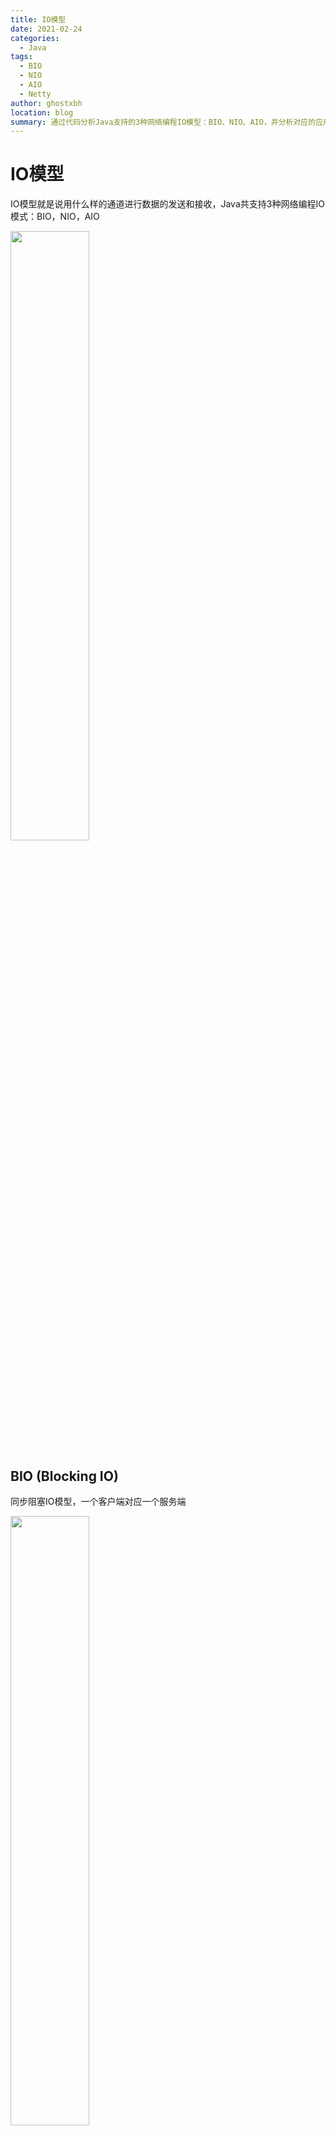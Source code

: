 ```yaml
---
title: IO模型
date: 2021-02-24
categories:
  - Java
tags:
  - BIO
  - NIO
  - AIO
  - Netty
author: ghostxbh
location: blog
summary: 通过代码分析Java支持的3种网络编程IO模型：BIO、NIO、AIO，并分析对应的应用场景和优缺点
---
```

# IO模型
IO模型就是说用什么样的通道进行数据的发送和接收，Java共支持3种网络编程IO模式：BIO，NIO，AIO

<img src="http://file.uzykj.com/e72c11af-e7de-5db6-5bc8-540be17f0570.png" width=50%>

## BIO (Blocking IO)
同步阻塞IO模型，一个客户端对应一个服务端

<img src="http://file.uzykj.com/BIO.png" width=50%>

服务端：
```java
@Slf4j
public class BIOServer {
    public static void main(String[] args) throws IOException {
        ServerSocket serverSocket = new ServerSocket(8080);
        while (true) {
            log.info("服务端已启动，等待连接");
            // 阻塞
            Socket socket = serverSocket.accept();
            log.info("客户端已连接");

            // 单线程处理链接
            // handler(socket);

            // 多线程处理链接
            new Thread(new Runnable() {
                @SneakyThrows
                @Override
                public void run() {
                    log.info("local-thread-{}", Thread.currentThread().getName());
                    handler(socket);
                }
            }).start();
        }
    }

    private static void handler(Socket socket) throws IOException {
        byte[] bytes = new byte[1024];
        log.info("获取客户端发送数据");
        // 接收数据，阻塞方法，没有数据可读时就阻塞
        int read = socket.getInputStream().read(bytes);
        if (read != -1) {
            log.info("接收客户数据: {}", new String(bytes, 0, read));
        }

        // 响应客户端
        OutputStream outputStream = socket.getOutputStream();
        outputStream.write("server is connecting".getBytes());
        outputStream.flush();
    }
}
```

客户端：
```java
@Slf4j
public class BIOClient {
    private static final String HOST = "localhost";
    private static final int PORT = 8080;

    public static void main(String[] args) throws IOException {
        Socket socket = new Socket(HOST, PORT);
        // 发送数据
        OutputStream os = socket.getOutputStream();
        os.write("request server connect".getBytes());
        os.flush();

        // 接收数据
        byte[] bytes = new byte[1024];
        InputStream is = socket.getInputStream();
        int read = is.read(bytes);
        if (read != -1) {
            log.info("接收到来自服务端的数据: {}", new String(bytes, 0, read));
        }

        socket.close();
    }
}
```

### 缺点
- 1、IO代码里`read`操作是阻塞操作，如果连接不做数据读写操作会导致线程阻塞，浪费资源
- 2、如果线程很多，会导致服务器线程太多，压力太大，比如C10K问题

### 应用场景
BIO 方式适用于连接数目比较小且固定的架构，这种方式对服务器资源要求比较高，但程序简单易理解。

## NIO (NON Blocking IO)

同步非阻塞IO模型，服务器实现模式为一个线程可以处理多个请求(连接)，客户端发送的连接请求都会注册到多路复用器`selector`上，
多路复用器轮询到连接有IO请求就进行处理，JDK1.4开始引入。

<img src="http://file.uzykj.com/NIO.png" width=50%>

普通模型：
```java
@Slf4j
public class NIOServer {
    static List<SocketChannel> channelList = Lists.newArrayList();

    public static void main(String[] args) throws IOException {
        // 创建 NIO 通道
        ServerSocketChannel serverSocketChannel = ServerSocketChannel.open();
        // 绑定服务端口地址
        serverSocketChannel.socket().bind(new InetSocketAddress(8080));
        // 设置通道为非阻塞模式
        serverSocketChannel.configureBlocking(false);
        log.info("服务端已启动，等待连接");

        while (true) {
            // 非阻塞模式 accept() 方法不会阻塞。阻塞模式则会阻塞，即 socketChannel.configureBlocking(ture)
            // NIO的非阻塞是由操作系统内部实现的，底层调用了linux内核的accept函数
            SocketChannel socketChannel = serverSocketChannel.accept();
            if (!ObjectUtils.isEmpty(socketChannel)) {
                log.info("客户端已连接: {}", socketChannel.getRemoteAddress());
                socketChannel.configureBlocking(false);
                // 连接成功放到 channelList 中
                channelList.add(socketChannel);
            }

            // 读取 channel
            Iterator<SocketChannel> iterator = channelList.iterator();
            while (iterator.hasNext()) {
                SocketChannel channel = iterator.next();
                ByteBuffer byteBuffer = ByteBuffer.allocate(128);

                // 非阻塞模式 read() 方法不会阻塞。阻塞模式则会阻塞
                int read = channel.read(byteBuffer);
                if (read > 0) {
                    log.info("接收客户 {}, 数据: {}", channel.getRemoteAddress(), new String(byteBuffer.array()));
                } else if (read < 0) {
                    //
                    iterator.remove();
                    log.info("客户端已断开连接");
                }
            }
        }
    }
}
```
如上，如果有很多连接，每一个连接都需要通过`iterator`遍历获取数据，如果该连接无数据发送，则会产生很多无用的遍历。

多路复用器模型：
```java
@Slf4j
public class NIOSelectorServer {

    public static void main(String[] args) throws IOException {
        // 创建 NIO 通道
        ServerSocketChannel serverSocketChannel = ServerSocketChannel.open();
        // 绑定服务端口地址
        serverSocketChannel.socket().bind(new InetSocketAddress(8080));
        // 设置通道为非阻塞模式
        serverSocketChannel.configureBlocking(false);
        // 打开 Selector 处理 Channel，即创建 epoll
        Selector selector = Selector.open();
        // Channel 注册到 selector 上，并 selector 对客户端 accept 操作监听
        serverSocketChannel.register(selector, SelectionKey.OP_ACCEPT);
        log.info("服务端已启动，等待连接");

        while (true) {
            // 阻塞等待需要处理的事件发生
            selector.select();
            // 获取 selector 中注册的全部事件中的 selectedKeys 实例
            Set<SelectionKey> selectionKeys = selector.selectedKeys();

            Iterator<SelectionKey> keyIterator = selectionKeys.iterator();
            // 遍历对 selectionKeys 事件进行处理
            while (keyIterator.hasNext()) {
                SelectionKey selectionKey = keyIterator.next();
                // 是 OP_ACCEPT 事件，则进行后续的获取数据和事件注册
                if (selectionKey.isAcceptable()) {
                    ServerSocketChannel serverSocket = (ServerSocketChannel) selectionKey.channel();
                    SocketChannel socketChannel = serverSocket.accept();
                    socketChannel.configureBlocking(false);
                    // 注册 OP_READ 事件，需要给客户端发送数据，则注册 OP_WRITE 即可
                    socketChannel.register(selector, SelectionKey.OP_READ);
                    log.info("客户端已连接: {}", socketChannel.getRemoteAddress());

                    // 是 OP_READ 事件，则获取客户端发送的数据
                } else if (selectionKey.isReadable()) {
                    SocketChannel socketChannel = (SocketChannel) selectionKey.channel();
                    ByteBuffer byteBuffer = ByteBuffer.allocate(128);
                    int read = socketChannel.read(byteBuffer);
                    if (read > 0) {
                        log.info("接收客户 {}, 数据: {}", socketChannel.getRemoteAddress(), new String(byteBuffer.array()));
                    } else if (read < 0) {
                        socketChannel.close();
                        log.info("客户端已断开连接");
                    }
                }
                // selectionKeys 没有对应事件即移除，防止下次 seletor 重复处理
                keyIterator.remove();
            }
        }
    }
}
```

NIO 有三大核心组件： Channel(通道)， Buffer(缓冲区)，Selector(多路复用器) 

1、`channel` 类似于流，每个 `channel` 对应一个 `buffer` 缓冲区，`buffer` 底层就是个数组 

2、`channel` 会注册到 `selector` 上，由 `selector` 根据 `channel` 读写事件的发生将其交由某个空闲的线程处理
 
3、NIO 的 `Buffer` 和 `channel` 都是既可以读也可以写

### 应用场景
NIO方式适用于连接数目多且连接比较短（轻操作） 的架构， 比如聊天服务器， 弹幕系统， 服务器间通讯，编程比较复杂


## AIO (NIO 2.0)
异步非阻塞， 由操作系统完成后回调通知服务端程序启动线程去处理， 一般适用于连接数较多且连接时间较长的应用

异步模型：
```java
@Slf4j
public class AIOServer {
    public static void main(String[] args) throws IOException, InterruptedException {
        AsynchronousServerSocketChannel assc = AsynchronousServerSocketChannel.open().bind(new InetSocketAddress(8080));
        assc.accept(null, new CompletionHandler<AsynchronousSocketChannel, Object>() {
            @SneakyThrows
            @Override
            public void completed(AsynchronousSocketChannel socketChannel, Object attachment) {
                log.info("connet -- {}", Thread.currentThread().getName());
                // 在此接收客户端连接，否则后面的客户端连接不上服务端
                assc.accept(attachment, this);
                log.info("客户端：{}", socketChannel.getRemoteAddress());
                ByteBuffer byteBuffer = ByteBuffer.allocate(1024);
                socketChannel.read(byteBuffer, byteBuffer, new CompletionHandler<Integer, ByteBuffer>() {
                    @Override
                    public void completed(Integer result, ByteBuffer attachment) {
                        log.info("read -- {}", Thread.currentThread().getName());
                        byteBuffer.flip();
                        log.info("客户端请求数据：{}", new String(byteBuffer.array(), 0, result));
                        socketChannel.write(ByteBuffer.wrap("This is response data".getBytes()));
                    }

                    @Override
                    public void failed(Throwable exc, ByteBuffer attachment) {
                        log.error("read error: {}", exc.getMessage());
                        exc.printStackTrace();
                    }
                });
            }

            @Override
            public void failed(Throwable exc, Object attachment) {
                log.error("connect error: {}", exc.getMessage());
                exc.printStackTrace();
            }
        });

        log.info("main -- {}", Thread.currentThread().getName());
        Thread.sleep(Integer.MAX_VALUE);
    }
}
```


### 应用场景
AIO方式适用于连接数目多且连接比较长(重操作)的架构，JDK7 开始支持


## 对比
<img src="http://file.uzykj.com/b6d1993c-9d7c-b3d1-8c03-b5075978afcc.png" width=50%>

## 资料
[【公众号】网络 IO 演变发展过程和模型介绍](https://mp.weixin.qq.com/s/EDzFOo3gcivOe_RgipkTkQ)

[【B站视频】IO多路复用底层原理全解](https://www.bilibili.com/video/BV1Ka4y177gs?t=9443)

---
收录时间: 2021/02/24

<Vssue :title="$title" />
